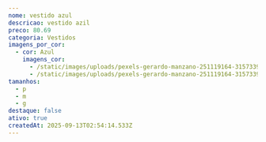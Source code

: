 ```yaml
---
nome: vestido azul
descricao: vestido azil
preco: 80.69
categoria: Vestidos
imagens_por_cor:
  - cor: Azul
    imagens_cor:
      - /static/images/uploads/pexels-gerardo-manzano-251119164-31573398-1-.jpg
      - /static/images/uploads/pexels-gerardo-manzano-251119164-31573391.jpg
tamanhos:
  - p
  - m
  - g
destaque: false
ativo: true
createdAt: 2025-09-13T02:54:14.533Z
---
```

